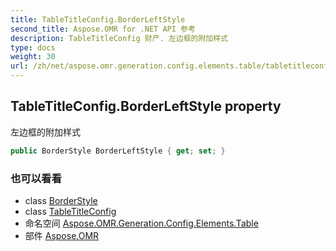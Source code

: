 ```yaml
---
title: TableTitleConfig.BorderLeftStyle
second_title: Aspose.OMR for .NET API 参考
description: TableTitleConfig 财产. 左边框的附加样式
type: docs
weight: 30
url: /zh/net/aspose.omr.generation.config.elements.table/tabletitleconfig/borderleftstyle/
---
```

## TableTitleConfig.BorderLeftStyle property

左边框的附加样式

```csharp
public BorderStyle BorderLeftStyle { get; set; }
```

### 也可以看看

* class [BorderStyle](../../../aspose.omr.generation.config/borderstyle/)
* class [TableTitleConfig](../)
* 命名空间 [Aspose.OMR.Generation.Config.Elements.Table](../../tabletitleconfig/)
* 部件 [Aspose.OMR](../../../)


